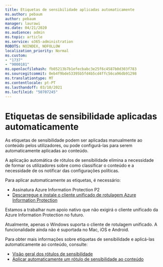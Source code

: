 ```yaml
---
title: Etiquetas de sensibilidade aplicadas automaticamente
ms.author: pebaum
author: pebaum
manager: laurawi
ms.date: 04/21/2020
ms.audience: admin
ms.topic: article
ms.service: o365-administration
ROBOTS: NOINDEX, NOFOLLOW
localization_priority: Normal
ms.custom:
- "1737"
- "9000181"
ms.openlocfilehash: fb05213b7b1efecbabc3e25f6c4587b0d303f783
ms.sourcegitcommit: 0eb4f9bde53395b5fd4b5cd4ffc56ca96db91298
ms.translationtype: MT
ms.contentlocale: pt-PT
ms.lasthandoff: 03/10/2021
ms.locfileid: "50707245"
---
```

# <a name="auto-apply-sensitivity-labels"></a>Etiquetas de sensibilidade aplicadas automaticamente

As etiquetas de sensibilidade podem ser aplicadas manualmente ao conteúdo pelos utilizadores, ou pode configurá-las para serem automaticamente aplicadas ao conteúdo.

A aplicação automática de rótulos de sensibilidade elimina a necessidade de formar os utilizadores sobre como classificar o conteúdo e a necessidade de os notificar das configurações políticas.

Para aplicar automaticamente as etiquetas, é necessário:

- Assinatura Azure Information Protection P2
- [Descarregue e instale o cliente unificado de rotulagem Azure Information Protection](https://docs.microsoft.com/azure/information-protection/rms-client/install-unifiedlabelingclient-app)

Estamos a trabalhar num apoio nativo que não exigirá o cliente unificado da Azure Information Protection no futuro.

Atualmente, apenas o Windows suporta o cliente de rotulagem unificado.  A funcionalidade ainda não é suportada no Mac, iOS e Android.

Para obter mais informações sobre etiquetas de sensibilidade e aplicá-las automaticamente ao conteúdo, consulte:

- [Visão geral dos rótulos de sensibilidade](https://docs.microsoft.com/microsoft-365/compliance/sensitivity-labels)
- [Aplicar automaticamente um rótulo de sensibilidade ao conteúdo](https://docs.microsoft.com/microsoft-365/compliance/apply-sensitivity-label-automatically)